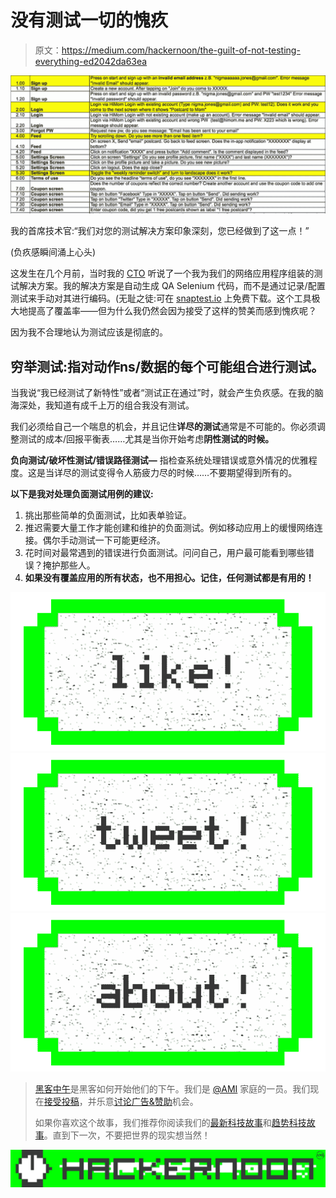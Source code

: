 # 没有测试一切的愧疚

> 原文：<https://medium.com/hackernoon/the-guilt-of-not-testing-everything-ed2042da63ea>

![](img/c1df3ecdea62086fe7e631a73dc9be3b.png)

我的首席技术官:“我们对您的测试解决方案印象深刻，您已经做到了这一点！”

(负疚感瞬间涌上心头)

这发生在几个月前，当时我的 [CTO](https://hackernoon.com/tagged/cto) 听说了一个我为我们的网络应用程序组装的测试解决方案。我的解决方案是自动生成 QA Selenium 代码，而不是通过记录/配置测试来手动对其进行编码。(无耻之徒:可在 [snaptest.io](https://www.snaptest.io) 上免费下载。这个工具极大地提高了覆盖率——但为什么我仍然会因为接受了这样的赞美而感到愧疚呢？

因为我不合理地认为测试应该是彻底的。

## **穷举测试:**指对**动作**ns/数据的每个可能组合进行测试。

当我说“我已经测试了新特性”或者“测试正在通过”时，就会产生负疚感。在我的脑海深处，我知道有成千上万的组合我没有测试。

我们必须给自己一个喘息的机会，并且记住**详尽的测试**通常是不可能的。你必须调整测试的成本/回报平衡表……尤其是当你开始考虑**阴性测试的时候。**

**负向测试/破坏性测试/错误路径测试—** 指检查系统处理错误或意外情况的优雅程度。这是当详尽的测试变得令人筋疲力尽的时候……不要期望得到所有的。

**以下是我对处理负面测试用例的建议:**

1.  挑出那些简单的负面测试，比如表单验证。
2.  推迟需要大量工作才能创建和维护的负面测试。例如移动应用上的缓慢网络连接。偶尔手动测试一下可能更经济。
3.  花时间对最常遇到的错误进行负面测试。问问自己，用户最可能看到哪些错误？掩护那些人。
4.  **如果没有覆盖应用的所有状态，也不用担心。记住，任何测试都是有用的！**

[![](img/50ef4044ecd4e250b5d50f368b775d38.png)](http://bit.ly/HackernoonFB)[![](img/979d9a46439d5aebbdcdca574e21dc81.png)](https://goo.gl/k7XYbx)[![](img/2930ba6bd2c12218fdbbf7e02c8746ff.png)](https://goo.gl/4ofytp)

> [黑客中午](http://bit.ly/Hackernoon)是黑客如何开始他们的下午。我们是 [@AMI](http://bit.ly/atAMIatAMI) 家庭的一员。我们现在[接受投稿](http://bit.ly/hackernoonsubmission)，并乐意[讨论广告&赞助](mailto:partners@amipublications.com)机会。
> 
> 如果你喜欢这个故事，我们推荐你阅读我们的[最新科技故事](http://bit.ly/hackernoonlatestt)和[趋势科技故事](https://hackernoon.com/trending)。直到下一次，不要把世界的现实想当然！

![](img/be0ca55ba73a573dce11effb2ee80d56.png)